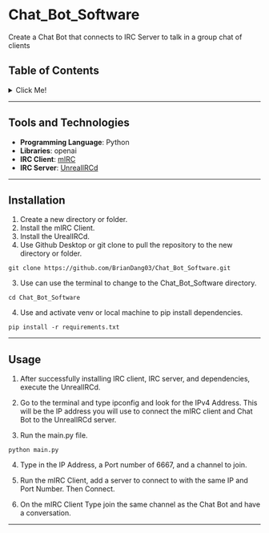 # Chat_Bot_Software

Create a Chat Bot that connects to IRC Server to talk in a group chat of clients 

## Table of Contents
<details>
  <summary>Click Me!</summary>
  
- [Overview](#overview)
- [Tools and Technologies](#tools-and-technologies)
- [Installation](#installation)
- [Usage](#usage)
- [Acknowledgments](#acknowledgments)

</details>

---

## Tools and Technologies
- **Programming Language**: Python
- **Libraries**: openai
- **IRC Client**: [mIRC](https://www.mirc.com/)
- **IRC Server**: [UnrealIRCd](https://www.unrealircd.org/download/6.0) 

---

## Installation
1. Create a new directory or folder.
2. Install the mIRC Client.
3. Install the UrealIRCd.
4. Use Github Desktop or git clone to pull the repository to the new directory or folder.
```
git clone https://github.com/BrianDang03/Chat_Bot_Software.git
```
3. Use can use the terminal to change to the Chat_Bot_Software directory. 
```
cd Chat_Bot_Software
```  
4. Use and activate venv or local machine to pip install dependencies.
```
pip install -r requirements.txt
```
---

## Usage

1. After successfully installing IRC client, IRC server, and dependencies, execute the UnrealIRCd.

2. Go to the terminal and type ipconfig and look for the IPv4 Address. This will be the IP address you will use to connect the mIRC client and Chat Bot to the UnrealIRCd server. 

3.  Run the main.py file.
```
python main.py
```

4. Type in the IP Address, a Port number of 6667, and a channel to join.

5. Run the mIRC Client, add a server to connect to with the same IP and Port Number. Then Connect.

6. On the mIRC Client Type join the same channel as the Chat Bot and have a conversation.     

---

